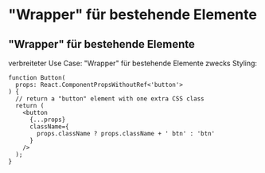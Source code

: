 # "Wrapper" für bestehende Elemente

## "Wrapper" für bestehende Elemente

verbreiteter Use Case: "Wrapper" für bestehende Elemente zwecks Styling:

```tsx
function Button(
  props: React.ComponentPropsWithoutRef<'button'>
) {
  // return a "button" element with one extra CSS class
  return (
    <button
      {...props}
      className={
        props.className ? props.className + ' btn' : 'btn'
      }
    />
  );
}
```
